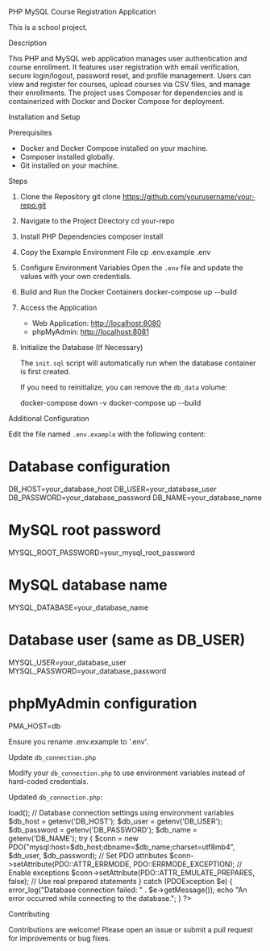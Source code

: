 PHP MySQL Course Registration Application

This is a school project.

Description

This PHP and MySQL web application manages user authentication and course enrollment. It features user registration with email verification, secure login/logout, password reset, and profile management. Users can view and register for courses, upload courses via CSV files, and manage their enrollments. The project uses Composer for dependencies and is containerized with Docker and Docker Compose for deployment.

Installation and Setup

Prerequisites

- Docker and Docker Compose installed on your machine.
- Composer installed globally.
- Git installed on your machine.

Steps

1. Clone the Repository
   git clone https://github.com/yourusername/your-repo.git

2. Navigate to the Project Directory
   cd your-repo

3. Install PHP Dependencies
   composer install

4. Copy the Example Environment File
   cp .env.example .env

5. Configure Environment Variables
   Open the `.env` file and update the values with your own credentials.

6. Build and Run the Docker Containers
   docker-compose up --build

7. Access the Application

   - Web Application: [http://localhost:8080](http://localhost:8080)
   - phpMyAdmin: [http://localhost:8081](http://localhost:8081)

8. Initialize the Database (If Necessary)

   The `init.sql` script will automatically run when the database container is first created.

   If you need to reinitialize, you can remove the `db_data` volume:
   
   docker-compose down -v
   docker-compose up --build

Additional Configuration

Edit the file named `.env.example` with the following content:

# Database configuration
DB_HOST=your_database_host
DB_USER=your_database_user
DB_PASSWORD=your_database_password
DB_NAME=your_database_name

# MySQL root password
MYSQL_ROOT_PASSWORD=your_mysql_root_password

# MySQL database name
MYSQL_DATABASE=your_database_name

# Database user (same as DB_USER)
MYSQL_USER=your_database_user
MYSQL_PASSWORD=your_database_password

# phpMyAdmin configuration
PMA_HOST=db

Ensure you rename .env.example to '.env'.

Update `db_connection.php`

Modify your `db_connection.php` to use environment variables instead of hard-coded credentials.

Updated `db_connection.php`:

<?php
require_once __DIR__ . '/vendor/autoload.php'; // Autoload Composer dependencies

// Load environment variables
$dotenv = Dotenv\Dotenv::createImmutable(__DIR__);
$dotenv->load();

// Database connection settings using environment variables
$db_host = getenv('DB_HOST');
$db_user = getenv('DB_USER');
$db_password = getenv('DB_PASSWORD');
$db_name = getenv('DB_NAME');

try {
    $conn = new PDO("mysql:host=$db_host;dbname=$db_name;charset=utf8mb4", $db_user, $db_password);
    // Set PDO attributes
    $conn->setAttribute(PDO::ATTR_ERRMODE, PDO::ERRMODE_EXCEPTION);      // Enable exceptions
    $conn->setAttribute(PDO::ATTR_EMULATE_PREPARES, false);              // Use real prepared statements
} catch (PDOException $e) {
    error_log("Database connection failed: " . $e->getMessage());
    echo "An error occurred while connecting to the database.";
}
?>

Contributing

Contributions are welcome! Please open an issue or submit a pull request for improvements or bug fixes.
